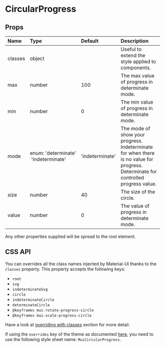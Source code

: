 <!--- This documentation is automatically generated, do not try to edit it. -->

# CircularProgress



## Props
| Name | Type | Default | Description |
|:-----|:-----|:--------|:------------|
| classes | object |  | Useful to extend the style applied to components. |
| max | number | 100 | The max value of progress in determinate mode. |
| min | number | 0 | The min value of progress in determinate mode. |
| mode | enum:&nbsp;'determinate'<br>&nbsp;'indeterminate'<br> | 'indeterminate' | The mode of show your progress. Indeterminate for when there is no value for progress. Determinate for controlled progress value. |
| size | number | 40 | The size of the circle. |
| value | number | 0 | The value of progress in determinate mode. |

Any other properties supplied will be spread to the root element.

## CSS API

You can overrides all the class names injected by Material-UI thanks to the `classes` property.
This property accepts the following keys:
- `root`
- `svg`
- `indeterminateSvg`
- `circle`
- `indeterminateCircle`
- `determinateCircle`
- `@keyframes mui-rotate-progress-circle`
- `@keyframes mui-scale-progress-circle`

Have a look at [overriding with classes](/customization/overrides#overriding-with-classes)
section for more detail.

If using the `overrides` key of the theme as documented
[here](/customization/themes#customizing-all-instances-of-a-component-type),
you need to use the following style sheet name: `MuiCircularProgress`.
